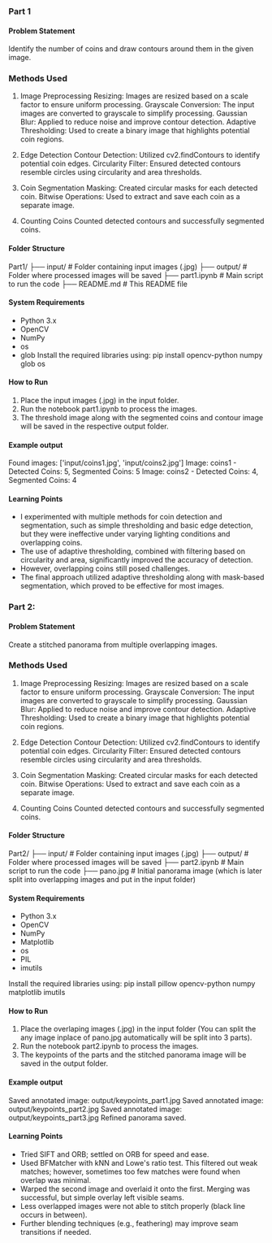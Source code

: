 ### Part 1

#### Problem Statement
Identify the number of coins and draw contours around them in the given image.

### Methods Used
1. Image Preprocessing
    Resizing: Images are resized based on a scale factor to ensure uniform processing.
    Grayscale Conversion: The input images are converted to grayscale to simplify processing.
    Gaussian Blur: Applied to reduce noise and improve contour detection.
    Adaptive Thresholding: Used to create a binary image that highlights potential coin regions.

2. Edge Detection
    Contour Detection: Utilized cv2.findContours to identify potential coin edges.
    Circularity Filter: Ensured detected contours resemble circles using circularity and area thresholds.

3. Coin Segmentation
    Masking: Created circular masks for each detected coin.
    Bitwise Operations: Used to extract and save each coin as a separate image.

4. Counting Coins
    Counted detected contours and successfully segmented coins.

#### Folder Structure
Part1/
├── input/                # Folder containing input images (.jpg)
├── output/               # Folder where processed images will be saved
├── part1.ipynb               # Main script to run the code
├── README.md             # This README file

#### System Requirements
- Python 3.x
- OpenCV
- NumPy
- os
- glob
Install the required libraries using:
	pip install opencv-python numpy glob os


#### How to Run
1. Place the input images (.jpg) in the input folder.
2. Run the notebook part1.ipynb to process the images.
3. The threshold image along with the segmented coins and contour image will be saved in the respective output folder.


#### Example output

Found images: ['input/coins1.jpg', 'input/coins2.jpg']
Image: coins1 - Detected Coins: 5, Segmented Coins: 5
Image: coins2 - Detected Coins: 4, Segmented Coins: 4


#### Learning Points
- I experimented with multiple methods for coin detection and segmentation, such as simple thresholding and basic edge detection, but they were ineffective under varying lighting conditions and overlapping coins.
- The use of adaptive thresholding, combined with filtering based on circularity and area, significantly improved the accuracy of detection.
- However, overlapping coins still posed challenges.
- The final approach utilized adaptive thresholding along with mask-based segmentation, which proved to be effective for most images.


### Part 2: 

#### Problem Statement
Create a stitched panorama from multiple overlapping images.

### Methods Used
1. Image Preprocessing
    Resizing: Images are resized based on a scale factor to ensure uniform processing.
    Grayscale Conversion: The input images are converted to grayscale to simplify processing.
    Gaussian Blur: Applied to reduce noise and improve contour detection.
    Adaptive Thresholding: Used to create a binary image that highlights potential coin regions.

2. Edge Detection
    Contour Detection: Utilized cv2.findContours to identify potential coin edges.
    Circularity Filter: Ensured detected contours resemble circles using circularity and area thresholds.

3. Coin Segmentation
    Masking: Created circular masks for each detected coin.
    Bitwise Operations: Used to extract and save each coin as a separate image.

4. Counting Coins
    Counted detected contours and successfully segmented coins.

#### Folder Structure
Part2/
├── input/                # Folder containing input images (.jpg)
├── output/               # Folder where processed images will be saved
├── part2.ipynb           # Main script to run the code
├── pano.jpg              # Initial panorama image (which is later split into overlapping images and put in the input folder) 

#### System Requirements
- Python 3.x
- OpenCV
- NumPy
- Matplotlib
- os
- PIL
- imutils

Install the required libraries using:
	pip install pillow opencv-python numpy matplotlib imutils


#### How to Run
1. Place the overlaping images (.jpg) in the input folder (You can split the any image inplace of pano.jpg automatically will be split into 3 parts).
2. Run the notebook part2.ipynb to process the images.
3. The keypoints of the parts and the stitched panorama image will be saved in the output folder.


#### Example output

Saved annotated image: output/keypoints_part1.jpg
Saved annotated image: output/keypoints_part2.jpg
Saved annotated image: output/keypoints_part3.jpg
Refined panorama saved.



#### Learning Points
- Tried SIFT and ORB; settled on ORB for speed and ease.
- Used BFMatcher with kNN and Lowe's ratio test. This filtered out weak matches; however, sometimes too few matches were found when overlap was minimal.
- Warped the second image and overlaid it onto the first. Merging was successful, but simple overlay left visible seams.
- Less overlapped images were not able to stitch properly (black line occurs in between).
- Further blending techniques (e.g., feathering) may improve seam transitions if needed.
